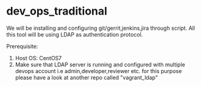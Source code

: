 # dev_ops_traditional

We will be installing and configuring git/gerrit,jenkins,jira through script.
All this tool will be using LDAP as authentication protocol.

Prerequisite: 

1.  Host OS: CentOS7
2.  Make sure that LDAP server is running and configured with multiple devops account i.e
  admin,developer,reviewer etc. for this purpose please have a look at another repo called "vagrant_ldap"



